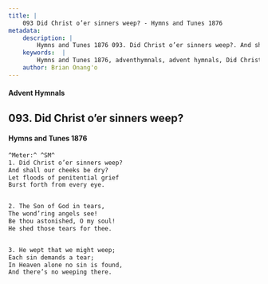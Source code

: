 ```yaml
---
title: |
    093 Did Christ o’er sinners weep? - Hymns and Tunes 1876
metadata:
    description: |
        Hymns and Tunes 1876 093. Did Christ o’er sinners weep?. And shall our cheeks be dry? Let floods of penitential grief Burst forth from every eye. 
    keywords:  |
        Hymns and Tunes 1876, adventhymnals, advent hymnals, Did Christ o’er sinners weep?, And shall our cheeks be dry?, 
    author: Brian Onang'o
---
```


#### Advent Hymnals
## 093. Did Christ o’er sinners weep?
####  Hymns and Tunes 1876

```txt
^Meter:^ ^SM^
1. Did Christ o’er sinners weep?
And shall our cheeks be dry?
Let floods of penitential grief
Burst forth from every eye.


2. The Son of God in tears,
The wond’ring angels see!
Be thou astonished, O my soul!
He shed those tears for thee.


3. He wept that we might weep;
Each sin demands a tear;
In Heaven alone no sin is found,
And there’s no weeping there.
```
